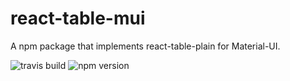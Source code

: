 # react-table-mui

A npm package that implements react-table-plain for Material-UI.

![travis build](https://img.shields.io/travis/DCCS-IT-Business-Solutions/react-table-mui.svg?style=flat-square)
![npm version](https://img.shields.io/npm/v/react-table-mui.svg?style=flat-square)

